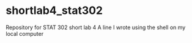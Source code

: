# shortlab4_stat302
Repository for STAT 302 short lab 4 
A line I wrote using the shell on my local computer
